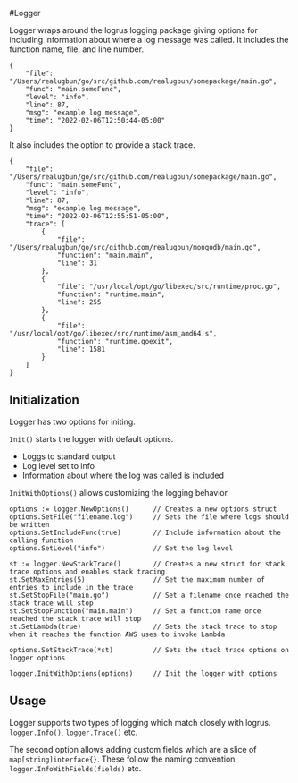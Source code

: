 #Logger 

Logger wraps around the logrus logging package giving options for including information
about where a log message was called. It includes the function name, file, and line number.

```
{
    "file": "/Users/realugbun/go/src/github.com/realugbun/somepackage/main.go",
    "func": "main.someFunc",
    "level": "info",
    "line": 87,
    "msg": "example log message",
    "time": "2022-02-06T12:50:44-05:00"
}
```

It also includes the option to provide a stack trace.

```
{
    "file": "/Users/realugbun/go/src/github.com/realugbun/somepackage/main.go",
    "func": "main.someFunc",
    "level": "info",
    "line": 87,
    "msg": "example log message",
    "time": "2022-02-06T12:55:51-05:00",
    "trace": [
        {
            "file": "/Users/realugbun/go/src/github.com/realugbun/mongodb/main.go",
            "function": "main.main",
            "line": 31
        },
        {
            "file": "/usr/local/opt/go/libexec/src/runtime/proc.go",
            "function": "runtime.main",
            "line": 255
        },
        {
            "file": "/usr/local/opt/go/libexec/src/runtime/asm_amd64.s",
            "function": "runtime.goexit",
            "line": 1581
        }
    ]
}
```

## Initialization

Logger has two options for initing.
 
`Init()` starts the logger with default options. 

- Loggs to standard output
- Log level set to info
- Information about where the log was called is included

`InitWithOptions()` allows customizing the logging behavior.


```
options := logger.NewOptions() 		// Creates a new options struct
options.SetFile("filename.log")		// Sets the file where logs should be written
options.SetIncludeFunc(true)		// Include information about the calling function
options.SetLevel("info")			// Set the log level

st := logger.NewStackTrace()		// Creates a new struct for stack trace options and enables stack tracing
st.SetMaxEntries(5)					// Set the maximum number of entries to include in the trace
st.SetStopFile("main.go")			// Set a filename once reached the stack trace will stop
st.SetStopFunction("main.main")		// Set a function name once reached the stack trace will stop
st.SetLambda(true)					// Sets the stack trace to stop when it reaches the function AWS uses to invoke Lambda

options.SetStackTrace(*st)			// Sets the stack trace options on logger options

logger.InitWithOptions(options)		// Init the logger with options
```

## Usage

Logger supports two types of logging which match closely with logrus. `logger.Info()`, `logger.Trace()` etc.

The second option allows adding custom fields which are a slice of `map[string]interface{}`. These follow the naming convention `logger.InfoWithFields(fields)` etc.
 
